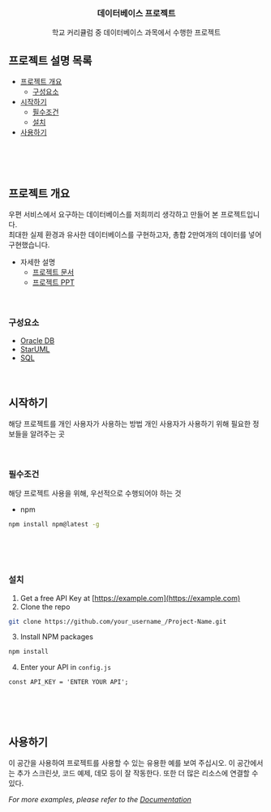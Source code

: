 <!-- PROJECT LOGO -->
<br />
<p align="center">
<!--   
  <a href="https://github.com/othneildrew/Best-README-Template">
    <img src="images/logo.png" alt="Logo" width="80" height="80">
  </a> 
-->

  <h3 align="center">데이터베이스 프로젝트</h3>

  <p align="center">
    학교 커리큘럼 중 데이터베이스 과목에서 수행한 프로젝트
<!--     
    <br />
    <a href="https://github.com/othneildrew/Best-README-Template"><strong>Explore the docs »</strong></a>
    <br />
    <br />
    <a href="https://github.com/othneildrew/Best-README-Template">View Demo</a>
    ·
    <a href="https://github.com/othneildrew/Best-README-Template/issues">Report Bug</a>
    ·
    <a href="https://github.com/othneildrew/Best-README-Template/issues">Request Feature</a> 
-->
  </p>
</p>



<!-- TABLE OF CONTENTS -->
## 프로젝트 설명 목록

* [프로젝트 개요](#프로젝트-개요)
  * [구성요소](#구성요소)
* [시작하기](#시작하기)
  * [필수조건](#필수조건)
  * [설치](#설치)
* [사용하기](#사용하기)



<br/><br/><br/>
<!-- ABOUT THE PROJECT -->
## 프로젝트 개요
우편 서비스에서 요구하는 데이터베이스를 저희끼리 생각하고 만들어 본 프로젝트입니다.
<br/>
최대한 실제 환경과 유사한 데이터베이스를 구현하고자, 총합 2만여개의 데이터를 넣어 구현했습니다.
<br/>

+ 자세한 설명<br/>
  * [프로젝트 문서](https://github.com/HwangGyuBin/PostOffice-DataBase/blob/master/%EB%AC%BC%EC%88%98%EC%A0%9C%EB%B9%84(1%EC%A1%B0)/%EB%AC%BC%EC%88%98%EC%A0%9C%EB%B9%84(1%EC%A1%B0)%EB%B3%B4%EA%B3%A0%EC%84%9C.docx)
  * [프로젝트 PPT](https://github.com/HwangGyuBin/PostOffice-DataBase/blob/master/%EB%AC%BC%EC%88%98%EC%A0%9C%EB%B9%84(1%EC%A1%B0)/%EB%AC%BC%EC%88%98%EC%A0%9C%EB%B9%84%20%EC%B5%9C%EC%A2%85%EB%B0%9C%ED%91%9CPPT.pptx)
<br/><br/><br/>

### 구성요소
* [Oracle DB](https://www.oracle.com)
* [StarUML](https://staruml.io/)
* [SQL](https://en.wikipedia.org/wiki/SQL)
<br/><br/><br/>
<!-- GETTING STARTED -->
## 시작하기

해당 프로젝트를 개인 사용자가 사용하는 방법
개인 사용자가 사용하기 위해 필요한 정보들을 알려주는 곳
<br/><br/><br/>
### 필수조건

해당 프로젝트 사용을 위해, 우선적으로 수행되어야 하는 것
* npm
```sh
npm install npm@latest -g
```
<br/><br/><br/>
### 설치

1. Get a free API Key at [https://example.com](https://example.com)
2. Clone the repo
```sh
git clone https://github.com/your_username_/Project-Name.git
```
3. Install NPM packages
```sh
npm install
```
4. Enter your API in `config.js`
```JS
const API_KEY = 'ENTER YOUR API';
```
<br/><br/><br/>


<!-- USAGE EXAMPLES -->
## 사용하기

이 공간을 사용하여 프로젝트를 사용할 수 있는 유용한 예를 보여 주십시오. 이 공간에서는 추가 스크린샷, 코드 예제, 데모 등이 잘 작동한다. 또한 더 많은 리소스에 연결할 수 있다.

_For more examples, please refer to the [Documentation](https://example.com)_


<br/><br/><br/>

